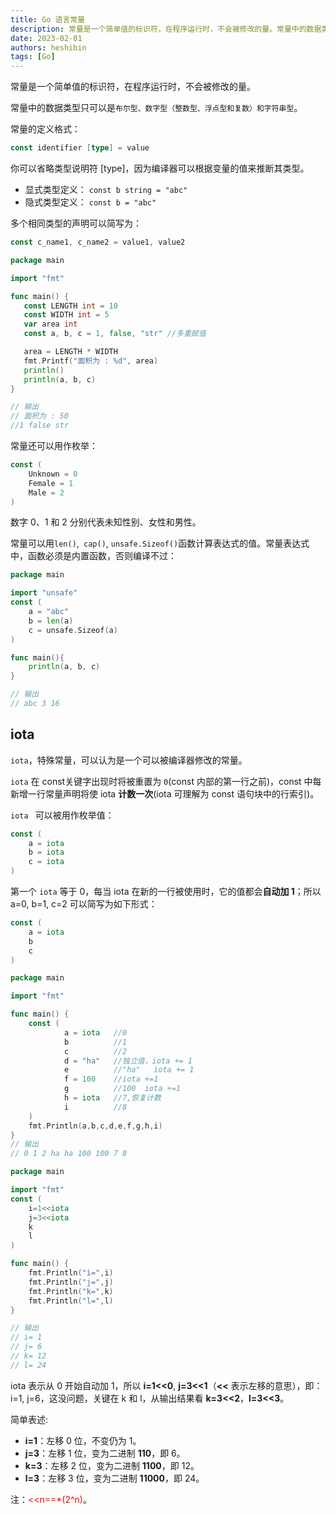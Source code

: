 ```yaml
---
title: Go 语言常量
description: 常量是一个简单值的标识符，在程序运行时，不会被修改的量。常量中的数据类型只可以是`布尔型、数字型（整数型、浮点型和复数）和字符串型`
date: 2023-02-01
authors: heshibin
tags: [Go]
---
```


常量是一个简单值的标识符，在程序运行时，不会被修改的量。

常量中的数据类型只可以是`布尔型、数字型（整数型、浮点型和复数）和字符串型`。

常量的定义格式：

```go
const identifier [type] = value
```

你可以省略类型说明符 [type]，因为编译器可以根据变量的值来推断其类型。

- 显式类型定义： `const b string = "abc"`
- 隐式类型定义： `const b = "abc"`

多个相同类型的声明可以简写为：

```go
const c_name1, c_name2 = value1, value2
```

```go title="实例"
package main

import "fmt"

func main() {
   const LENGTH int = 10
   const WIDTH int = 5  
   var area int
   const a, b, c = 1, false, "str" //多重赋值

   area = LENGTH * WIDTH
   fmt.Printf("面积为 : %d", area)
   println()
   println(a, b, c)  
}

// 输出
// 面积为 : 50
//1 false str
```

常量还可以用作枚举：

```go
const (
    Unknown = 0
    Female = 1
    Male = 2
)
```

数字 0、1 和 2 分别代表未知性别、女性和男性。

常量可以用`len()`,` cap()`, `unsafe.Sizeof()`函数计算表达式的值。常量表达式中，函数必须是内置函数，否则编译不过：

```go title="实例"
package main

import "unsafe"
const (
    a = "abc"
    b = len(a)
    c = unsafe.Sizeof(a)
)

func main(){
    println(a, b, c)
}

// 输出
// abc 3 16
```

## iota

`iota`，特殊常量，可以认为是一个可以被编译器修改的常量。

`iota` 在 const关键字出现时将被重置为 `0`(const 内部的第一行之前)，const 中每新增一行常量声明将使 iota **计数一次**(iota 可理解为 const 语句块中的行索引)。

`iota `  可以被用作枚举值：

```go
const (
    a = iota
    b = iota
    c = iota
)
```

第一个 `iota` 等于 0，每当 iota 在新的一行被使用时，它的值都会**自动加 1**；所以 a=0, b=1, c=2 可以简写为如下形式：

```go
const (
    a = iota
    b
    c
)
```

```go title="实例"
package main

import "fmt"

func main() {
    const (
            a = iota   //0
            b          //1
            c          //2
            d = "ha"   //独立值，iota += 1
            e          //"ha"   iota += 1
            f = 100    //iota +=1
            g          //100  iota +=1
            h = iota   //7,恢复计数
            i          //8
    )
    fmt.Println(a,b,c,d,e,f,g,h,i)
}
// 输出
// 0 1 2 ha ha 100 100 7 8
```

```go title="实例"
package main

import "fmt"
const (
    i=1<<iota
    j=3<<iota
    k
    l
)

func main() {
    fmt.Println("i=",i)
    fmt.Println("j=",j)
    fmt.Println("k=",k)
    fmt.Println("l=",l)
}

// 输出
// i= 1
// j= 6
// k= 12
// l= 24
```

iota 表示从 0 开始自动加 1，所以 **i=1<<0**, **j=3<<1**（**<<** 表示左移的意思），即：i=1, j=6，这没问题，关键在 k 和 l，从输出结果看 **k=3<<2**，**l=3<<3**。

简单表述:

- **i=1**：左移 0 位，不变仍为 1。
- **j=3**：左移 1 位，变为二进制 **110**，即 6。
- **k=3**：左移 2 位，变为二进制 **1100**，即 12。
- **l=3**：左移 3 位，变为二进制 **11000**，即 24。

注：<font color="red"><<n==\*(2^n)</font>。

